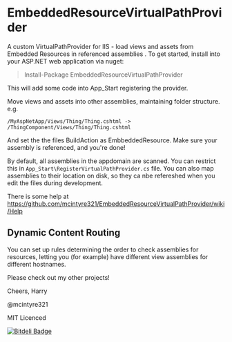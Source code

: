 # EmbeddedResourceVirtualPathProvider #

A custom VirtualPathProvider for IIS - load views and assets from Embedded Resources in referenced assemblies . To get started, install into your ASP.NET web application via nuget:

> Install-Package EmbeddedResourceVirtualPathProvider

This will add some code into App_Start registering the provider.

Move views and assets into other assemblies, maintaining folder structure. e.g.

`/MyAspNetApp/Views/Thing/Thing.cshtml -> /ThingComponent/Views/Thing/Thing.cshtml`

And set the the files BuildAction as EmbbeddedResource. Make sure your assembly is referenced, and you're done!

By default, all assemblies in the appdomain are scanned. You can restrict this in `App_Start\RegisterVirtualPathProvider.cs` file. You can also map assemblies to their location on disk, so they ca nbe refereshed when you edit the files during development.

There is some help at https://github.com/mcintyre321/EmbeddedResourceVirtualPathProvider/wiki/Help

## Dynamic Content Routing ##

You can set up rules determining the order to check assemblies for resources, letting you (for example) have different view assemblies for different hostnames.

Please check out my other projects! 

Cheers, Harry

@mcintyre321

MIT Licenced




[![Bitdeli Badge](https://d2weczhvl823v0.cloudfront.net/mcintyre321/embeddedresourcevirtualpathprovider/trend.png)](https://bitdeli.com/free "Bitdeli Badge")

